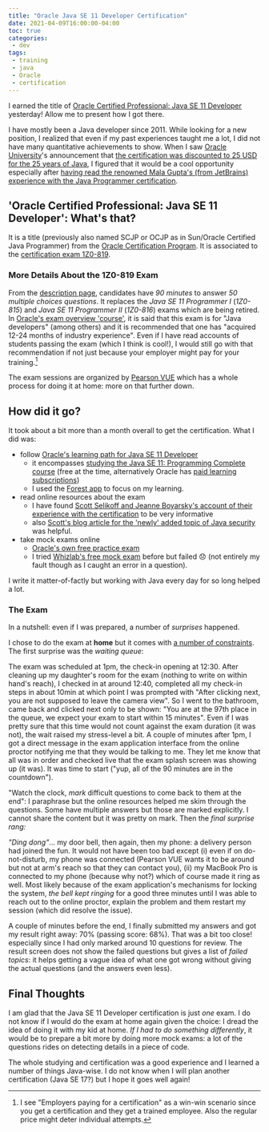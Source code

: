```yaml
---
title: "Oracle Java SE 11 Developer Certification"
date: 2021-04-09T16:00:00-04:00
toc: true
categories:
 - dev
tags:
 - training
 - java
 - Oracle
 - certification
---
```


I earned the title of [Oracle Certified Professional: Java SE 11 Developer](https://education.oracle.com/java-se-11-developer/pexam_1Z0-819) yesterday! Allow me to present how I got there.

I have mostly been a Java developer since 2011. While looking for a new position, I realized that even if my past experiences taught me a lot, I did not have many quantitative achievements to show. When I saw [Oracle University](https://education.oracle.com)'s announcement that [the certification was discounted to 25 USD for the 25 years of Java](https://education.oracle.com/java-25th-anniversary-discount-redemption), I figured that it would be a cool opportunity especially after [having read the renowned Mala Gupta's (from JetBrains) experience with the Java Programmer certification](https://blogs.oracle.com/oracleuniversity/mala-gupta-success-story-v2).

## 'Oracle Certified Professional: Java SE 11 Developer': What's that?

It is a title (previously also named SCJP or OCJP as in Sun/Oracle Certified Java Programmer) from the [Oracle Certification Program](https://en.wikipedia.org/wiki/Oracle_Certification_Program). It is associated to the [certification exam 1Z0-819](https://education.oracle.com/products/trackp_OCPJAV11).

### More Details About the 1Z0-819 Exam

From the [description page](https://education.oracle.com/products/trackp_OCPJAV11), candidates have *90 minutes* to answer *50 multiple choices questions*. It replaces the *Java SE 11 Programmer I* (*1Z0-815*) and *Java SE 11 Programmer II* (*1Z0-816*) exams which are being retired. In [Oracle's exam overview 'course'](https://learn.oracle.com/ols/course/prepare-for-java-se-certification/82508/79482), it is said that this exam is for "Java developers" (among others) and it is recommended that one has "acquired 12-24 months of industry experience". Even if I have read accounts of students passing the exam (which I think is cool!), I would still go with that recommendation if not just because your employer might pay for your training.[^1]

[^1]: I see "Employers paying for a certification" as a win-win scenario since you get a certification and they get a trained employee. Also the regular price might deter individual attempts.

The exam sessions are organized by [Pearson VUE](https://home.pearsonvue.com/Clients/Oracle.aspx) which has a whole process for doing it at home: more on that further down.

## How did it go?

It took about a bit more than a month overall to get the certification. What I did was:
* follow [Oracle's learning path for Java SE 11 Developer](https://learn.oracle.com/ols/learning-path/java-se-11-developer/40805/79141)
  * it encompasses [studying the Java SE 11: Programming Complete course](/posts/202104-oracle-java-se-programming-complete/) (free at the time, alternatively Oracle has [paid learning subscriptions](https://education.oracle.com/java-programming-learning-subscription/ls_40805))
  * I used the [Forest app](https://www.forestapp.cc) to focus on my learning.
* read online resources about the exam
  * I have found [Scott Selikoff and Jeanne Boyarsky's account of their experience with the certification](https://www.selikoff.net/ocp11-819/) to be very informative
  * also [Scott's blog article for the 'newly' added topic of Java security](https://www.selikoff.net/2020/11/05/819-security/) was helpful.
* take mock exams online
  * [Oracle's own free practice exam](https://learn.oracle.com/ols/module/practice-exam-java-se-certification/40805/79944)
  * I tried [Whizlab's free mock exam](https://www.whizlabs.com/ocpjd-java-se-11-developer-1z0-819/) before but failed :disappointed: (not entirely my fault though as I caught an error in a question).

I write it matter-of-factly but working with Java every day for so long helped a lot.

### The Exam

In a nutshell: even if I was prepared, a number of *surprises* happened.

I chose to do the exam at **home** but it comes with [a number of constraints](https://home.pearsonvue.com/Test-takers/Resources.aspx?ot=collapse544). The first surprise was the *waiting queue*:

The exam was scheduled at 1pm, the check-in opening at 12:30. After cleaning up my daughter's room for the exam (nothing to write on within hand's reach), I checked in at around 12:40, completed all my check-in steps in about 10min at which point I was prompted with "After clicking next, you are not supposed to leave the camera view". So I went to the bathroom, came back and clicked next only to be shown: "You are at the 97th place in the queue, we expect your exam to start within 15 minutes". Even if I was pretty sure that this time would not count against the exam duration (it was not), the wait raised my stress-level a bit. A couple of minutes after 1pm, I got a direct message in the exam application interface from the online proctor notifying me that they would be talking to me. They let me know that all was in order and checked live that the exam splash screen was showing up (it was). It was time to start ("yup, all of the 90 minutes are in the countdown").

"Watch the clock, *mark* difficult questions to come back to them at the end": I paraphrase but the online resources helped me skim through the questions. Some have multiple answers but those are marked explicitly. I cannot share the content but it was pretty on mark. Then the *final surprise rang:*

*"Ding dong"*... my door bell, then again, then my phone: a delivery person had joined the fun. It would not have been too bad except (i) even if on do-not-disturb, my phone was connected (Pearson VUE wants it to be around but not at arm's reach so that they can contact you), (ii) my MacBook Pro is connected to my phone (because why not?) which of course made it ring as well.
Most likely because of the exam application's mechanisms for locking the system, *the bell kept ringing* for a good three minutes until I was able to reach out to the online proctor, explain the problem and them restart my session (which did resolve the issue).

A couple of minutes before the end, I finally submitted my answers and got my result right away: 70% (passing score: 68%). That was a bit too close! especially since I had only marked around 10 questions for review. The result screen does not show the failed questions but gives a list of *failed topics*: it helps getting a vague idea of what one got wrong without giving the actual questions (and the answers even less).

## Final Thoughts

I am glad that the Java SE 11 Developer certification is just *one* exam. I do not know if I would do the exam at home again given the choice: I dread the idea of doing it with my kid at home.
*If I had to do something differently*, it would be to prepare a bit more by doing more mock exams: a lot of the questions rides on detecting details in a piece of code.

The whole studying and certification was a good experience and I learned a number of things Java-wise. I do not know when I will plan another certification (Java SE 17?) but I hope it goes well again!